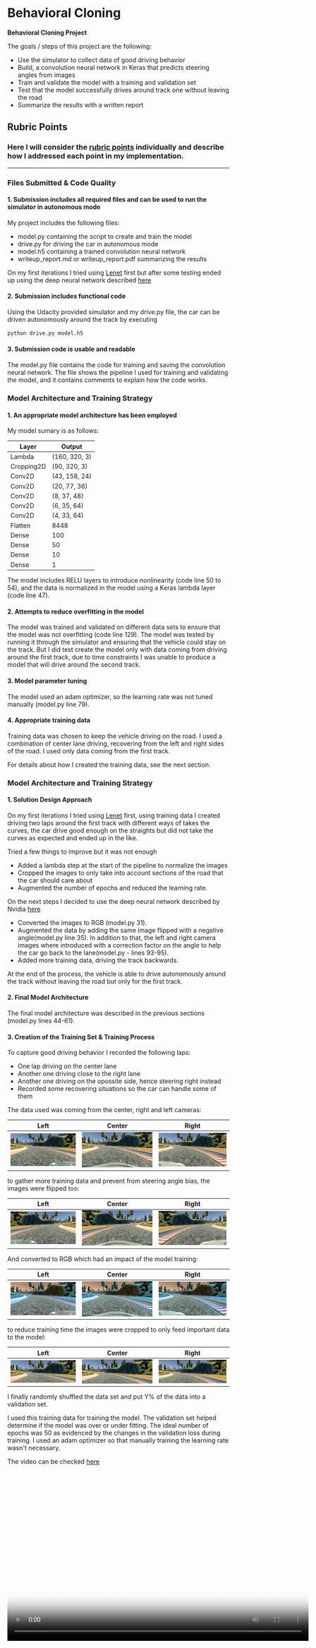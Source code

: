 # **Behavioral Cloning** 

**Behavioral Cloning Project**

The goals / steps of this project are the following:
* Use the simulator to collect data of good driving behavior
* Build, a convolution neural network in Keras that predicts steering angles from images
* Train and validate the model with a training and validation set
* Test that the model successfully drives around track one without leaving the road
* Summarize the results with a written report


[//]: # (Image References)

[center]: ./images/center.png "Center"
[right]: ./images/right.png "Right"
[left]: ./images/left.png "Left"
[flippedcenter]: ./images/flippedcenter.png "Flipped center"
[flippedright]: ./images/flippedright.png "Flipped right"
[flippedleft]: ./images/flippedleft.png "Flipped left"
[croppedcenter]: ./images/croppedcenter.png "Cropped center"
[croppedright]: ./images/croppedright.png "Cropped right"
[croppedleft]: ./images/croppedleft.png "Cropped left"
[rgbcenter]: ./images/rgbcenter.png "RGB center"
[rgbright]: ./images/rgbright.png "RGB right"
[rgbleft]: ./images/rgbleft.png "RGB left"

## Rubric Points
### Here I will consider the [rubric points](https://review.udacity.com/#!/rubrics/432/view) individually and describe how I addressed each point in my implementation.  

---
### Files Submitted & Code Quality

#### 1. Submission includes all required files and can be used to run the simulator in autonomous mode

My project includes the following files:
* model.py containing the script to create and train the model
* drive.py for driving the car in autonomous mode
* model.h5 containing a trained convolution neural network 
* writeup_report.md or writeup_report.pdf summarizing the results

On my first iterations I tried using [Lenet](http://yann.lecun.com/exdb/lenet/) first but after some testing ended up using the deep neural network described [here](http://images.nvidia.com/content/tegra/automotive/images/2016/solutions/pdf/end-to-end-dl-using-px.pdf)

#### 2. Submission includes functional code
Using the Udacity provided simulator and my drive.py file, the car can be driven autonomously around the track by executing 
```sh
python drive.py model.h5
```

#### 3. Submission code is usable and readable

The model.py file contains the code for training and saving the convolution neural network. The file shows the pipeline I used for training and validating the model, and it contains comments to explain how the code works.

### Model Architecture and Training Strategy

#### 1. An appropriate model architecture has been employed

My model sumary is as follows:

| Layer                    | Output           |
|--------------------------|------------------|
| Lambda                   | (160, 320, 3)    |
| Cropping2D               | (90, 320, 3)     |
| Conv2D                   | (43, 158, 24)    |
| Conv2D                   | (20, 77, 36)     |
| Conv2D                   | (8, 37, 48)      |
| Conv2D                   | (6, 35, 64)      |
| Conv2D                   | (4, 33, 64)      |
| Flatten                  | 8448             |
| Dense                    | 100              |
| Dense                    | 50               |
| Dense                    | 10               |
| Dense                    | 1                |

The model includes RELU layers to introduce nonlinearity (code line 50 to 54), and the data is normalized in the model using a Keras lambda layer (code line 47). 

#### 2. Attempts to reduce overfitting in the model

The model was trained and validated on different data sets to ensure that the model was not overfitting (code line 129). The model was tested by running it through the simulator and ensuring that the vehicle could stay on the track. But I did test create the model only with data coming from driving around the first track, due to time constraints I was unable to produce a model that will drive around the second track.

#### 3. Model parameter tuning

The model used an adam optimizer, so the learning rate was not tuned manually (model.py line 79).

#### 4. Appropriate training data

Training data was chosen to keep the vehicle driving on the road. I used a combination of center lane driving, recovering from the left and right sides of the road. I used only data coming from the first track.

For details about how I created the training data, see the next section. 

### Model Architecture and Training Strategy

#### 1. Solution Design Approach

On my first iterations I tried using [Lenet](http://yann.lecun.com/exdb/lenet/) first, using training data I created driving two laps around the first track with different ways of takes the curves, the car drive good enough on the straights but did not take the curves as expected and ended up in the like.

Tried a few things to improve but it was not enough
- Added a lambda step at the start of the pipeline to normalize the images
- Cropped the images to only take into account sections of the road that the car should care about
- Augmented the number of epochs and reduced the learning rate.

On the next steps I decided to use the deep neural network described by Nvidia [here](http://images.nvidia.com/content/tegra/automotive/images/2016/solutions/pdf/end-to-end-dl-using-px.pdf)

- Converted the images to RGB (model.py 31).
- Augmented the data by adding the same image flipped with a negative angle(model.py line 35). 
In addition to that, the left and right camera images where introduced with a correction factor on the angle to help the car go back to the lane(model.py - lines 93-95). 
- Added more training data, driving the track backwards.

At the end of the process, the vehicle is able to drive autonomously around the track without leaving the road but only for the first track.

#### 2. Final Model Architecture

The final model architecture was described in the previous sections (model.py lines 44-61).

#### 3. Creation of the Training Set & Training Process

To capture good driving behavior I recorded the following laps:
- One lap driving on the center lane
- Another one driving close to the right lane
- Another one driving on the opossite side, hence steering right instead
- Recorded some recovering situations so the car can handle some of them

The data used was coming from the center, right and left cameras:

| Left        | Center          | Right         |
|-------------|-----------------|---------------|
|![left][left]|![center][center]|![right][right]|

to gather more training data and prevent from steering angle bias, the images were flipped too:

| Left        | Center          | Right         |
|-------------|-----------------|---------------|
|![flippedleft][flippedleft]|![flippedcenter][flippedcenter]|![flippedright][flippedright]|

And converted to RGB which had an impact of the model training:

| Left        | Center          | Right         |
|-------------|-----------------|---------------|
|![rgbleft][rgbleft]|![rgbcenter][rgbcenter]|![rgbright][rgbright]|

to reduce training time the images were cropped to only feed important data to the model:

| Left        | Center          | Right         |
|-------------|-----------------|---------------|
|![croppedleft][croppedleft]|![croppedcenter][croppedcenter]|![croppedright][croppedright]|

I finally randomly shuffled the data set and put Y% of the data into a validation set. 

I used this training data for training the model. The validation set helped determine if the model was over or under fitting. The ideal number of epochs was 50 as evidenced by the changes in the validation loss during training. 
I used an adam optimizer so that manually training the learning rate wasn't necessary.

The video can be checked [here](https://github.com/feleir/behavioral-cloning/blob/master/video.mp4?raw=true)

<script src="http://vjs.zencdn.net/4.0/video.js"></script>

<video id="pelican-installation" class="video-js vjs-default-skin" controls
preload="auto" width="683" height="384" poster="/static/screencasts/pelican-installation.png"
data-setup="{}">
<source src="https://github.com/feleir/behavioral-cloning/blob/master/video.mp4?raw=true4" type='video/mp4'>
</video>
